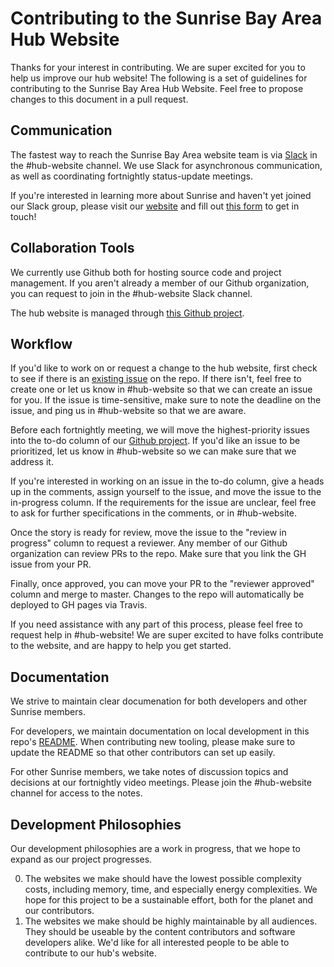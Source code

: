 # Contributing to the Sunrise Bay Area Hub Website

Thanks for your interest in contributing. We are super excited for you to help us improve our hub website! The following is a set of guidelines for contributing to the Sunrise Bay Area Hub Website. Feel free to propose changes to this document in a pull request.

## Communication

The fastest way to reach the Sunrise Bay Area website team is via [Slack](https://sunrisebayarea.slack.com/)
in the #hub-website channel. We use Slack for asynchronous communication, as well as coordinating
fortnightly status-update meetings.

If you're interested in learning more about Sunrise and haven't yet joined our Slack group,
please visit our [website](https://sfbay.sunrisemovement.org/) and fill out [this form](https://docs.google.com/forms/d/e/1FAIpQLScQQ5mV2fJ8sIbhYNVm5XwnhAjymxllwMJ0EqIe3bkj-750ew/viewform) to get in touch!

## Collaboration Tools

We currently use Github both for hosting source code and project management. If you aren't already a member of our Github organization, you can request to join in the #hub-website Slack channel.

The hub website is managed through [this Github project][project].

## Workflow

If you'd like to work on or request a change to the hub website, first check to see if there is an [existing issue](https://github.com/sunrise-bay-area/sunrise-bay-area/issues) on the repo. If there isn't, feel free to create one or let us know in #hub-website so that we can create an issue for you. If the issue is time-sensitive, make sure to note the deadline on the issue, and ping us in #hub-website so that we are aware.

Before each fortnightly meeting, we will move the highest-priority issues into the to-do column of our [Github project][project]. If you'd like an issue to be prioritized, let us know in #hub-website so we can make sure that we address it.

If you're interested in working on an issue in the to-do column, give a heads up in the comments, assign yourself to the issue, and move the issue to the in-progress column. If the requirements for the issue are unclear, feel free to ask for further specifications in the comments, or in #hub-website.

Once the story is ready for review, move the issue to the "review in progress" column to request a reviewer. Any member of our Github organization can review PRs to the repo. Make sure that you link the GH issue from your PR.

Finally, once approved, you can move your PR to the "reviewer approved" column and merge to master. Changes to the repo will automatically be deployed to GH pages via Travis.

If you need assistance with any part of this process, please feel free to request help in #hub-website! We are super excited to have folks contribute to the website, and are happy to help you get started.

## Documentation

We strive to maintain clear documenation for both developers and other Sunrise members.

For developers, we maintain documentation on local development in this repo's [README](./README.md). When contributing new tooling,
please make sure to update the README so that other contributors can set up easily.

For other Sunrise members, we take notes of discussion topics and decisions at our fortnightly video meetings. Please join the #hub-website channel for access to the notes.

## Development Philosophies

Our development philosophies are a work in progress, that we hope to expand as our project progresses.

0. The websites we make should have the lowest possible complexity costs, including memory, time, and especially energy complexities. We hope for this project to be a sustainable effort, both for the planet and our contributors.
1. The websites we make should be highly maintainable by all audiences. They should be useable by the content contributors and software developers alike. We'd like for all interested people to be able to contribute to our hub's website.

[project]: https://github.com/sunrise-bay-area/sunrise-bay-area/projects/1
